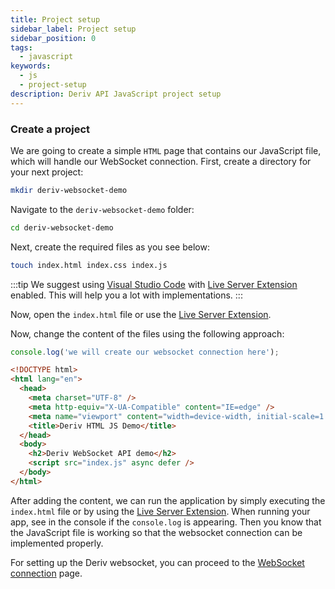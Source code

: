 ```yaml
---
title: Project setup
sidebar_label: Project setup
sidebar_position: 0
tags:
  - javascript
keywords:
  - js
  - project-setup
description: Deriv API JavaScript project setup
---
```


### Create a project

We are going to create a simple `HTML` page that contains our JavaScript file, which will handle our WebSocket connection. First, create a directory for your next project:

```bash
mkdir deriv-websocket-demo
```

Navigate to the `deriv-websocket-demo` folder:

```bash
cd deriv-websocket-demo
```

Next, create the required files as you see below:

```bash
touch index.html index.css index.js
```

:::tip
We suggest using [Visual Studio Code](https://code.visualstudio.com/) with [Live Server Extension](https://marketplace.visualstudio.com/items?itemName=ritwickdey.LiveServer) enabled. This will help you a lot with implementations.
:::

Now, open the `index.html` file or use the [Live Server Extension](https://marketplace.visualstudio.com/items?itemName=ritwickdey.LiveServer).

Now, change the content of the files using the following approach:

```js title="index.js" showLineNumbers
console.log('we will create our websocket connection here');
```

```html title="index.html" showLineNumbers
<!DOCTYPE html>
<html lang="en">
  <head>
    <meta charset="UTF-8" />
    <meta http-equiv="X-UA-Compatible" content="IE=edge" />
    <meta name="viewport" content="width=device-width, initial-scale=1.0" />
    <title>Deriv HTML JS Demo</title>
  </head>
  <body>
    <h2>Deriv WebSocket API demo</h2>
    <script src="index.js" async defer />
  </body>
</html>
```

After adding the content, we can run the application by simply executing the `index.html` file or by using the <a href="https://marketplace.visualstudio.com/items?itemName=ritwickdey.LiveServer" target="_blank">Live Server Extension</a>. When running your app, see in the console if the `console.log` is appearing. Then you know that the JavaScript file is working so that the websocket connection can be implemented properly.

For setting up the Deriv websocket, you can proceed to the [WebSocket connection](/docs/languages/javascript/websocket-connection) page.
